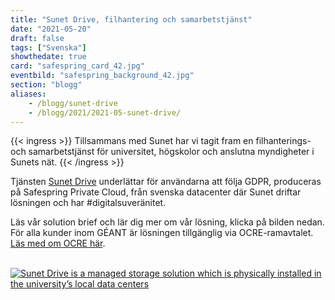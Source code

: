 ```yaml
---
title: "Sunet Drive, filhantering och samarbetstjänst"
date: "2021-05-20"
draft: false
tags: ["Svenska"]
showthedate: true
card: "safespring_card_42.jpg"
eventbild: "safespring_background_42.jpg"
section: "blogg"
aliases:
    - /blogg/sunet-drive
    - /blogg/2021/2021-05-sunet-drive/
---
```


{{< ingress >}}
Tillsammans med Sunet har vi tagit fram en filhanterings- och samarbetstjänst för universitet, högskolor och anslutna myndigheter i Sunets nät.
{{< /ingress >}}

Tjänsten [Sunet Drive](/dokument/sunet/sunet-drive/) underlättar för användarna att följa GDPR, produceras på Safespring Private Cloud, från svenska datacenter där Sunet driftar lösningen och har #digitalsuveränitet.

Läs vår solution brief och lär dig mer om vår lösning, klicka på bilden nedan. För alla kunder inom GÉANT är lösningen tillgänglig via OCRE-ramavtalet. [Läs med om OCRE här](/ocre).


<br>
<a href="/dokument/sunet/sunet-drive/"><img alt="Sunet Drive is a managed storage solution which is physically installed in the university’s local data centers" src="/img//blogg/socialmedia/safespring_social_41.gif"></a>
<br>
